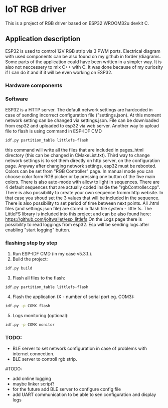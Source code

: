 # IoT RGB driver
This is a project of RGB driver based on ESP32 WROOM32u devkit C.

## Application description
ESP32 is used to control 12V RGB strip via 3 PWM ports. Electrical diagram with used components can be also found on my github in forder /diagrams. Some parts of the application could have been written in a simpler way. It is also not neccessery to mix C++ with C. It was done because of my curiosity if I can do it and if it will be even working on ESP32.

### Hardware components

### Software
ESP32 is a HTTP server. The default network settings are hardcoded in case of sending incorrect configuration file ("settings.json). At this moment network setting can be changed via settings.json. File can be downloaded from esp32 and uploaded to esp32 via web server. Another way to upload file to flash is using command in ESP-IDF CMD
```bash
idf.py partition_table littlefs-flash
```
this command will write all the files that are included in pages_html directory (this can be changed in CMakeList.txt). Third way to change network settings is to set them directly on http server, on the configuration page. Anyway after changing network settings, esp32 must be rebooted. 
Colors can be set from "RGB Controller" page. In manual mode you can choose color form RGB picker or by pressing one button of the five main colors. There is also auto-mode with allow to light in sequences. There are 4 default sequences that are actually coded inside the "rgbController.cpp". There is also possibility to create your own sequence fromm http website. In that case you shoud set the 3 values that will be included in the sequence. There is also possibility to set period of time between next points.
All .html files (and settings.json file) are stored in flash file system - little fs. The LittleFS library is included into this project and can be also found here:
https://github.com/joltwallet/esp_littlefs
On the Logs page there is possibility to read loggings from esp32. Esp will be sending logs after enabling "start logging" button.

### flashing step by step
1. Run ESP-IDF CMD (in my case v5.3.1.).
2. Build the project:
```bash
idf.py build
```
3. Flash all files to the flash:
```bash
idf.py partition_table littlefs-flash
```
4. Flash the application (X - number of serial port eg. COM3):
```bash
idf.py -p COMX flash
```
5. Logs monitoring (optional):
```bash
idf.py -p COMX monitor
```
### TODO:
* BLE server to set network configuration in case of problems with internet connection.
* BLE server to controll rgb strip.

#TODO:
- add online logging
- maybe linker script?
- for the future add BLE server to configure config file
- add UART communication to be able to sen configuration and display logs
